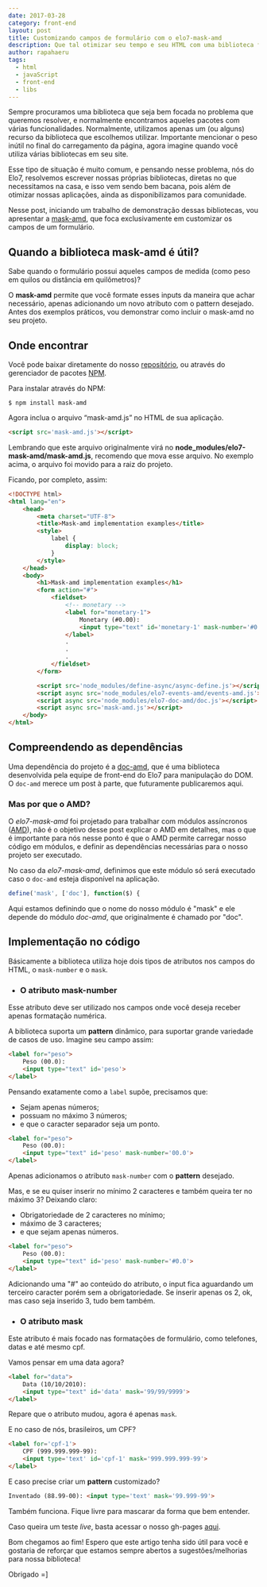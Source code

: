 ```yaml
---
date: 2017-03-28
category: front-end
layout: post
title: Customizando campos de formulário com o elo7-mask-amd
description: Que tal otimizar seu tempo e seu HTML com uma biblioteca focada diretamente no que é preciso? Direto ao ponto, a mask-amd tem como único objetivo, formatar os campos do seu formulário.
author: rapahaeru
tags:
  - html
  - javaScript
  - front-end
  - libs
---
```


Sempre procuramos uma biblioteca que seja bem focada no problema que queremos resolver, e normalmente encontramos aqueles pacotes com várias funcionalidades. Normalmente, utilizamos apenas um (ou alguns) recurso da biblioteca que escolhemos utilizar. Importante mencionar o peso inútil no final do carregamento da página, agora imagine quando você utiliza várias bibliotecas em seu site.

Esse tipo de situação é muito comum, e pensando nesse problema, nós do Elo7, resolvemos escrever nossas próprias bibliotecas, diretas no que necessitamos na casa, e isso vem sendo bem bacana, pois além de otimizar nossas aplicações, ainda as disponibilizamos para comunidade.

Nesse post, iniciando um trabalho de demonstração dessas bibliotecas, vou apresentar a [mask-amd](https://github.com/elo7/mask-amd), que foca exclusivamente em customizar os campos de um formulário.

## Quando a biblioteca mask-amd é útil?

Sabe quando o formulário possui aqueles campos de medida (como peso em quilos ou distância em quilômetros)?

O **mask-amd** permite que você formate esses inputs da maneira que achar necessário, apenas adicionando um novo atributo com o pattern desejado. Antes dos exemplos práticos, vou demonstrar como incluir o mask-amd no seu projeto.

## Onde encontrar
Você pode baixar diretamente do nosso [repositório](https://github.com/elo7/mask-amd), ou através do gerenciador de pacotes [NPM](https://www.npmjs.com/package/elo7-mask-amd).

Para instalar através do NPM:

```
$ npm install mask-amd
```

Agora inclua o arquivo “mask-amd.js” no HTML de sua aplicação.

```html
<script src='mask-amd.js'></script>
```

Lembrando que este arquivo originalmente virá no **node_modules/elo7-mask-amd/mask-amd.js**, recomendo que mova esse arquivo. No exemplo acima, o arquivo foi movido para a raiz do projeto.

Ficando, por completo, assim:

```html
<!DOCTYPE html>
<html lang="en">
	<head>
		<meta charset="UTF-8">
		<title>Mask-amd implementation examples</title>
		<style>
			label {
				display: block;
			}
		</style>
	</head>
	<body>
		<h1>Mask-amd implementation examples</h1>
		<form action="#">
			<fieldset>
				<!-- monetary -->
				<label for="monetary-1">
					Monetary (#0.00):
					<input type="text" id='monetary-1' mask-number='#0.00' placeholder='0.00'>
				</label>
				.
				.
				.
			</fieldset>
		</form>

		<script src='node_modules/define-async/async-define.js'></script>
		<script async src='node_modules/elo7-events-amd/events-amd.js'></script>
		<script async src='node_modules/elo7-doc-amd/doc.js'></script>
		<script async src='mask-amd.js'></script>
	</body>
</html>
```

## Compreendendo as dependências

Uma dependência do projeto é a [doc-amd](https://github.com/elo7/doc-amd/), que é uma biblioteca desenvolvida pela equipe de front-end do Elo7 para manipulação do DOM. O `doc-amd` merece um post à parte, que futuramente publicaremos aqui.

### Mas por que o AMD?

O *elo7-mask-amd* foi projetado para trabalhar com módulos assíncronos ([AMD](https://en.wikipedia.org/wiki/Asynchronous_module_definition)), não é o objetivo desse post explicar o AMD em detalhes, mas o que é importante para nós nesse ponto é que o AMD permite carregar nosso código em módulos, e definir as dependências necessárias para o nosso projeto ser executado.

No caso da *elo7-mask-amd*, definimos que este módulo só será executado caso o `doc-amd` esteja disponível na aplicação.

```javaScript
define('mask', ['doc'], function($) {
```
Aqui estamos definindo que o nome do nosso módulo é "mask" e ele depende do módulo *doc-amd*, que originalmente é chamado por "doc".

## Implementação no código

Básicamente a biblioteca utiliza hoje dois tipos de atributos nos campos do HTML, o `mask-number` e o `mask`.

* ### O atributo mask-number

Esse atributo deve ser utilizado nos campos onde você deseja receber apenas formatação numérica.

A biblioteca suporta um **pattern** dinâmico, para suportar grande variedade de casos de uso.
Imagine seu campo assim:

```html
<label for="peso">
	Peso (00.0):
	<input type="text" id='peso'>
</label>
```
Pensando exatamente como a `label` supõe, precisamos que:
* Sejam apenas números;
* possuam no máximo 3 números;
* e que o caracter separador seja um ponto.


```html
<label for="peso">
	Peso (00.0):
	<input type="text" id='peso' mask-number='00.0'>
</label>
```
Apenas adicionamos o atributo `mask-number` com o **pattern** desejado.

Mas, e se eu quiser inserir no mínimo 2 caracteres e também queira ter no máximo 3?
Deixando claro:

* Obrigatoriedade de 2 caracteres no mínimo;
* máximo de 3 caracteres;
* e que sejam apenas números.

```html
<label for="peso">
	Peso (00.0):
	<input type="text" id='peso' mask-number='#0.0'>
</label>
```
Adicionando uma "#" ao conteúdo do atributo, o input fica aguardando um terceiro caracter porém sem a obrigatoriedade. Se inserir apenas os 2, ok, mas caso seja inserido 3, tudo bem também.

* ### O atributo mask

Este atributo é mais focado nas formatações de formulário, como telefones, datas e até mesmo cpf.

Vamos pensar em uma data agora?

```html
<label for="data">
	Data (10/10/2010):
	<input type="text" id='data' mask='99/99/9999'>
</label>
```
Repare que o atributo mudou, agora é apenas `mask`.

E no caso de nós, brasileiros, um CPF?
```html
<label for='cpf-1'>
	CPF (999.999.999-99):
	<input type='text' id='cpf-1' mask='999.999.999-99'>
</label>
```

E caso precise criar um **pattern** customizado?

```html
Inventado (88.99-00): <input type='text' mask='99.999-99'>
```
Também funciona. Fique livre para mascarar da forma que bem entender.

Caso queira um teste *live*, basta acessar o nosso gh-pages [aqui](https://elo7.github.io/mask-amd/).

Bom chegamos ao fim! Espero que este artigo tenha sido útil para você e gostaria de reforçar que estamos sempre abertos a sugestões/melhorias para nossa biblioteca!

Obrigado =]
